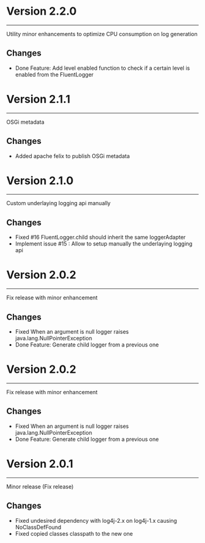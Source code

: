 # Version 2.2.0
---
Utility minor enhancements to optimize CPU consumption on log generation

## Changes
* Done Feature: Add level enabled function to check if a certain level is enabled from the FluentLogger 


# Version 2.1.1
---
OSGi metadata

## Changes
* Added apache felix to publish OSGi metadata


# Version 2.1.0
---
Custom underlaying logging api manually

## Changes
* Fixed #16 FluentLogger.child should inherit the same loggerAdapter
* Implement issue #15 : Allow to setup manually the underlaying logging api


# Version 2.0.2
---
Fix release with minor enhancement

## Changes
* Fixed When an argument is null logger raises java.lang.NullPointerException
* Done Feature: Generate child logger from a previous one


# Version 2.0.2
---
Fix release with minor enhancement

## Changes
* Fixed When an argument is null logger raises java.lang.NullPointerException
* Done Feature: Generate child logger from a previous one


# Version 2.0.1
---
Minor release (Fix release)

## Changes
* Fixed undesired dependency with log4j-2.x on log4j-1.x causing NoClassDefFound
* Fixed copied classes classpath to the new one
